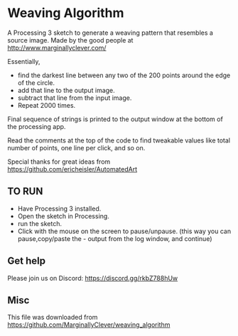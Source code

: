 # Weaving Algorithm #

A Processing 3 sketch to generate a weaving pattern that resembles a source image.  Made by the good people at http://www.marginallyclever.com/

Essentially, 

* find the darkest line between any two of the 200 points around the edge of the circle.
* add that line to the output image.
* subtract that line from the input image.
* Repeat 2000 times.

Final sequence of strings is printed to the output window at the bottom of the processing app.

Read the comments at the top of the code to find tweakable values like total number of points,
one line per click, and so on.

Special thanks for great ideas from https://github.com/ericheisler/AutomatedArt

## TO RUN ##

- Have Processing 3 installed.
- Open the sketch in Processing.
- run the sketch.
- Click with the mouse on the screen to pause/unpause.  (this way you can pause,copy/paste the - output from the log window, and continue)

## Get help ##

Please join us on Discord: https://discord.gg/rkbZ788hUw

## Misc ##

This file was downloaded from https://github.com/MarginallyClever/weaving_algorithm
